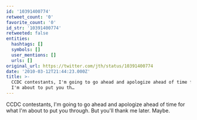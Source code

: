 ```yaml
---
id: '10391400774'
retweet_count: '0'
favorite_count: '0'
id_str: '10391400774'
retweeted: false
entities:
  hashtags: []
  symbols: []
  user_mentions: []
  urls: []
original_url: https://twitter.com/jth/status/10391400774
date: '2010-03-12T21:44:23.000Z'
title: >-
  CCDC contestants, I'm going to go ahead and apologize ahead of time for what
  I'm about to put you th…
---
```


CCDC contestants, I'm going to go ahead and apologize ahead of time for what I'm about to put you through. But you'll thank me later. Maybe.